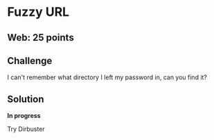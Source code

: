 # Fuzzy URL

## Web: 25 points

## Challenge

I can't remember what directory I left my password in, can you find it?

## Solution

**In progress**

Try Dirbuster